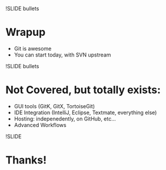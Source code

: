 !SLIDE bullets

# Wrapup #

* Git is awesome
* You can start today, with SVN upstream

!SLIDE bullets

# Not Covered, but totally exists: #

* GUI tools (GitK, GitX, TortoiseGit)
* IDE Integration (IntelliJ, Eclipse, Textmate, everything else)
* Hosting: indepenedently, on GitHub, etc...
* Advanced Workflows

!SLIDE

# Thanks! #